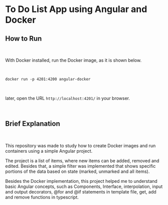 # To Do List App using Angular and Docker

## How to Run

<br>

With Docker installed, run the Docker image, as it is shown below.

<br>

```
docker run -p 4201:4200 angular-docker
```

<br>

later, open the URL `http://localhost:4201/` in your browser.

<br>

## Brief Explanation

<br>

This repository was made to study how to create Docker images and run containers using a simple Angular project.

The project is a list of items, where new items can be added, removed and edited. Besides that, a simple filter was implemented that shows specific portions of the data based on state (marked, unmarked and all items).

Besides the Docker implementation, this project helped me to understand basic Angular concepts, such as Components, Interface, interpolation, input and output decorators, @for and @if statements in template file, get, add and remove functions in typescript.
